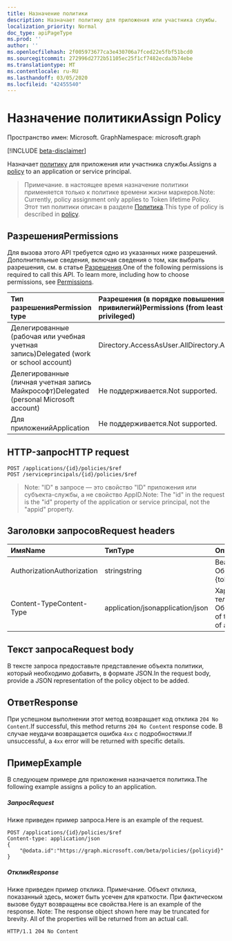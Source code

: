 ```yaml
---
title: Назначение политики
description: Назначает политику для приложения или участника службы.
localization_priority: Normal
doc_type: apiPageType
ms.prod: ''
author: ''
ms.openlocfilehash: 2f005973677ca3e430706a7fced22e5fbf51bcd0
ms.sourcegitcommit: 272996d2772b51105ec25f1cf7482ecda3b74ebe
ms.translationtype: MT
ms.contentlocale: ru-RU
ms.lasthandoff: 03/05/2020
ms.locfileid: "42455540"
---
```

# <a name="assign-policy"></a><span data-ttu-id="8c903-103">Назначение политики</span><span class="sxs-lookup"><span data-stu-id="8c903-103">Assign Policy</span></span>

<span data-ttu-id="8c903-104">Пространство имен: Microsoft. Graph</span><span class="sxs-lookup"><span data-stu-id="8c903-104">Namespace: microsoft.graph</span></span>

[!INCLUDE [beta-disclaimer](../../includes/beta-disclaimer.md)]

<span data-ttu-id="8c903-105">Назначает [политику](../resources/policy.md) для приложения или участника службы.</span><span class="sxs-lookup"><span data-stu-id="8c903-105">Assigns a [policy](../resources/policy.md) to an application or service principal.</span></span>

><span data-ttu-id="8c903-106">Примечание. в настоящее время назначение политики применяется только к политике времени жизни маркеров.</span><span class="sxs-lookup"><span data-stu-id="8c903-106">Note: Currently, policy assignment only applies to Token lifetime Policy.</span></span> <span data-ttu-id="8c903-107">Этот тип политики описан в разделе [Политика](../resources/policy.md).</span><span class="sxs-lookup"><span data-stu-id="8c903-107">This type of policy is described in [policy](../resources/policy.md).</span></span>

## <a name="permissions"></a><span data-ttu-id="8c903-108">Разрешения</span><span class="sxs-lookup"><span data-stu-id="8c903-108">Permissions</span></span>
<span data-ttu-id="8c903-p102">Для вызова этого API требуется одно из указанных ниже разрешений. Дополнительные сведения, включая сведения о том, как выбрать разрешения, см. в статье [Разрешения](/graph/permissions-reference).</span><span class="sxs-lookup"><span data-stu-id="8c903-p102">One of the following permissions is required to call this API. To learn more, including how to choose permissions, see [Permissions](/graph/permissions-reference).</span></span>

|<span data-ttu-id="8c903-111">Тип разрешения</span><span class="sxs-lookup"><span data-stu-id="8c903-111">Permission type</span></span>      | <span data-ttu-id="8c903-112">Разрешения (в порядке повышения привилегий)</span><span class="sxs-lookup"><span data-stu-id="8c903-112">Permissions (from least to most privileged)</span></span>              |
|:--------------------|:---------------------------------------------------------|
|<span data-ttu-id="8c903-113">Делегированные (рабочая или учебная учетная запись)</span><span class="sxs-lookup"><span data-stu-id="8c903-113">Delegated (work or school account)</span></span> | <span data-ttu-id="8c903-114">Directory.AccessAsUser.All</span><span class="sxs-lookup"><span data-stu-id="8c903-114">Directory.AccessAsUser.All</span></span>    |
|<span data-ttu-id="8c903-115">Делегированные (личная учетная запись Майкрософт)</span><span class="sxs-lookup"><span data-stu-id="8c903-115">Delegated (personal Microsoft account)</span></span> | <span data-ttu-id="8c903-116">Не поддерживается.</span><span class="sxs-lookup"><span data-stu-id="8c903-116">Not supported.</span></span>    |
|<span data-ttu-id="8c903-117">Для приложений</span><span class="sxs-lookup"><span data-stu-id="8c903-117">Application</span></span> | <span data-ttu-id="8c903-118">Не поддерживается.</span><span class="sxs-lookup"><span data-stu-id="8c903-118">Not supported.</span></span> |

## <a name="http-request"></a><span data-ttu-id="8c903-119">HTTP-запрос</span><span class="sxs-lookup"><span data-stu-id="8c903-119">HTTP request</span></span>

```http
POST /applications/{id}/policies/$ref
POST /serviceprincipals/{id}/policies/$ref
```

> <span data-ttu-id="8c903-120">Note: "ID" в запросе — это свойство "ID" приложения или субъекта-службы, а не свойство AppID.</span><span class="sxs-lookup"><span data-stu-id="8c903-120">Note: The "id" in the request is the "id" property of the application or service principal, not the "appid" property.</span></span>

## <a name="request-headers"></a><span data-ttu-id="8c903-121">Заголовки запросов</span><span class="sxs-lookup"><span data-stu-id="8c903-121">Request headers</span></span>
| <span data-ttu-id="8c903-122">Имя</span><span class="sxs-lookup"><span data-stu-id="8c903-122">Name</span></span>       | <span data-ttu-id="8c903-123">Тип</span><span class="sxs-lookup"><span data-stu-id="8c903-123">Type</span></span> | <span data-ttu-id="8c903-124">Описание</span><span class="sxs-lookup"><span data-stu-id="8c903-124">Description</span></span>|
|:---------------|:--------|:----------|
| <span data-ttu-id="8c903-125">Authorization</span><span class="sxs-lookup"><span data-stu-id="8c903-125">Authorization</span></span>  | <span data-ttu-id="8c903-126">string</span><span class="sxs-lookup"><span data-stu-id="8c903-126">string</span></span>  | <span data-ttu-id="8c903-p103">Bearer {токен}. Обязательный.</span><span class="sxs-lookup"><span data-stu-id="8c903-p103">Bearer {token}. Required.</span></span> |
| <span data-ttu-id="8c903-129">Content-Type</span><span class="sxs-lookup"><span data-stu-id="8c903-129">Content-Type</span></span> | <span data-ttu-id="8c903-130">application/json</span><span class="sxs-lookup"><span data-stu-id="8c903-130">application/json</span></span>  | <span data-ttu-id="8c903-p104">Характер данных в теле объекта. Обязательный.</span><span class="sxs-lookup"><span data-stu-id="8c903-p104">Nature of the data in the body of an entity. Required.</span></span> |

## <a name="request-body"></a><span data-ttu-id="8c903-133">Текст запроса</span><span class="sxs-lookup"><span data-stu-id="8c903-133">Request body</span></span>
<span data-ttu-id="8c903-134">В тексте запроса предоставьте представление объекта политики, который необходимо добавить, в формате JSON.</span><span class="sxs-lookup"><span data-stu-id="8c903-134">In the request body, provide a JSON representation of the policy object to be added.</span></span>

## <a name="response"></a><span data-ttu-id="8c903-135">Ответ</span><span class="sxs-lookup"><span data-stu-id="8c903-135">Response</span></span>

<span data-ttu-id="8c903-136">При успешном выполнении этот метод возвращает код отклика `204 No Content`.</span><span class="sxs-lookup"><span data-stu-id="8c903-136">If successful, this method returns `204 No Content` response code.</span></span> <span data-ttu-id="8c903-137">В случае неудачи возвращается ошибка `4xx` с подробностями.</span><span class="sxs-lookup"><span data-stu-id="8c903-137">If unsuccessful, a `4xx` error will be returned with specific details.</span></span>

## <a name="example"></a><span data-ttu-id="8c903-138">Пример</span><span class="sxs-lookup"><span data-stu-id="8c903-138">Example</span></span>
<span data-ttu-id="8c903-139">В следующем примере для приложения назначается политика.</span><span class="sxs-lookup"><span data-stu-id="8c903-139">The following example assigns a policy to an application.</span></span>

##### <a name="request"></a><span data-ttu-id="8c903-140">Запрос</span><span class="sxs-lookup"><span data-stu-id="8c903-140">Request</span></span>
<span data-ttu-id="8c903-141">Ниже приведен пример запроса.</span><span class="sxs-lookup"><span data-stu-id="8c903-141">Here is an example of the request.</span></span>

```http
POST /applications/{id}/policies/$ref
Content-type: application/json
{
    "@odata.id":"https://graph.microsoft.com/beta/policies/{policyid}"
}
```

##### <a name="response"></a><span data-ttu-id="8c903-142">Отклик</span><span class="sxs-lookup"><span data-stu-id="8c903-142">Response</span></span>
<span data-ttu-id="8c903-p106">Ниже приведен пример отклика. Примечание. Объект отклика, показанный здесь, может быть усечен для краткости. При фактическом вызове будут возвращены все свойства.</span><span class="sxs-lookup"><span data-stu-id="8c903-p106">Here is an example of the response. Note: The response object shown here may be truncated for brevity. All of the properties will be returned from an actual call.</span></span>

```http
HTTP/1.1 204 No Content
```

